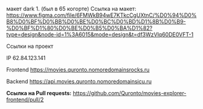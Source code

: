 макет dark 1. (был в 65 когорте)
Ccылка на макет: https://www.figma.com/file/6FMWkB94wE7KTkcCgUXtnC/%D0%94%D0%B8%D0%BF%D0%BB%D0%BE%D0%BC%D0%BD%D1%8B%D0%B9-%D0%BF%D1%80%D0%BE%D0%B5%D0%BA%D1%82?type=design&node-id=1%3A6015&mode=design&t=df3WzVlq60DE0VFT-1

Ссылки на проект

IP 62.84.123.141

Frontend https://movies.quronto.nomoredomainsrocks.ru

Backend https://api.movies.quronto.nomoredomainsicu.ru

__Ссылка на Pull requests:__ https://github.com/Quronto/movies-explorer-frontend/pull/2
